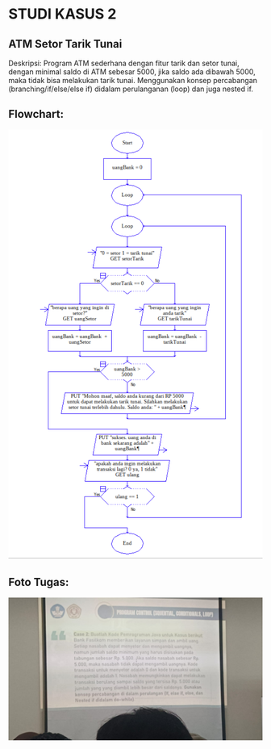 # STUDI KASUS 2
## ATM Setor Tarik Tunai
Deskripsi: Program ATM sederhana dengan fitur tarik dan setor tunai, dengan minimal saldo di ATM sebesar 5000, jika saldo ada dibawah 5000, maka tidak bisa melakukan tarik tunai. Menggunakan konsep percabangan (branching/if/else/else if) didalam perulanganan (loop) dan juga nested if.

## Flowchart:
![flowchart atmsetortarik](flowchartATM.png)

## Foto Tugas:
![foto tugas studi kasus 2](StudiCase2.png)